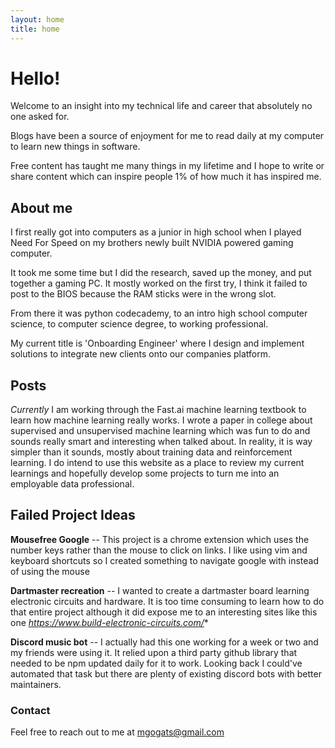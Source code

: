 ```yaml
--- 
layout: home 
title: home 
--- 
```


# Hello!

Welcome to an insight into my technical life and career that absolutely no one asked for. 

Blogs have been a source of enjoyment for me to read daily at my computer to learn new things in software. 

Free content has taught me many things in my lifetime and I hope to write or share content which can inspire people 1% of how much it has inspired me.

## About me 

I first really got into computers as a junior in high school when I played Need For Speed on my brothers newly built NVIDIA powered gaming computer. 

It took me some time but I did the research, saved up the money, and put together a gaming PC. It mostly worked on the first try, I think it failed to post to the BIOS because the RAM sticks were in the wrong slot.

From there it was python codecademy, to an intro high school computer science, to computer science degree, to working professional. 

My current title is 'Onboarding Engineer' where I design and implement solutions to integrate new clients onto our companies platform. 

## Posts 

*Currently* I am working through the Fast.ai machine learning textbook to learn how machine learning really works. I wrote a paper in college about supervised and unsupervised machine learning which was fun to do and sounds really smart and interesting when talked about. In reality, it is way simpler than it sounds, mostly about training data and reinforcement learning. 
I do intend to use this website as a place to review my current learnings and hopefully develop some projects to turn me into an employable data professional.

## Failed Project Ideas 

**Mousefree Google** -- This project is a chrome extension which uses the number keys rather than the mouse to click on links. I like using vim and keyboard shortcuts so I created something to navigate google with instead of using the mouse

**Dartmaster recreation** -- I wanted to create a dartmaster board learning electronic circuits and hardware. It is too time consuming to learn how to do that entire project although it did expose me to an interesting sites like this one *https://www.build-electronic-circuits.com/** 

**Discord music bot** -- I actually had this one working for a week or two and my friends were using it. It relied upon a third party github library that needed to be npm updated daily for it to work. Looking back I could've automated that task but there are plenty of existing discord bots with better maintainers.

### Contact

Feel free to reach out to me at mgogats@gmail.com


